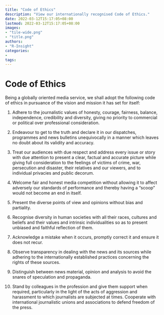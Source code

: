 ```yaml
---
title: "Code of Ethics"
description: "View our internationally recognised Code of Ethics."
date: 2022-03-12T15:17:05+08:00
lastmod: 2022-03-12T15:17:05+08:00
images:
- "tile-wide.png"
- "title.png"
authors:
- "R-Insight"
categories:
- 
tags:
---
```


# Code of Ethics

Being a globally oriented media service, we shall adopt the following code of ethics in pursuance of the vision and mission it has set for itself:

1. Adhere to the journalistic values of honesty, courage, fairness, balance, independence, credibility and diversity, giving no priority to commercial or political over professional consideration.

2. Endeavour to get to the truth and declare it in our dispatches, programmes and news bulletins unequivocally in a manner which leaves no doubt about its validity and accuracy.

3. Treat our audiences with due respect and address every issue or story with due attention to present a clear, factual and accurate picture while giving full consideration to the feelings of victims of crime, war, persecution and disaster, their relatives and our viewers, and to individual privacies and public decorum.

4. Welcome fair and honest media competition without allowing it to affect adversely our standards of performance and thereby having a “scoop” would not become an end in itself.

5. Present the diverse points of view and opinions without bias and partiality.

6. Recognise diversity in human societies with all their races, cultures and beliefs and their values and intrinsic individualities so as to present unbiased and faithful reflection of them.

7. Acknowledge a mistake when it occurs, promptly correct it and ensure it does not recur.

8. Observe transparency in dealing with the news and its sources while adhering to the internationally established practices concerning the rights of these sources.

9. Distinguish between news material, opinion and analysis to avoid the snares of speculation and propaganda.

10. Stand by colleagues in the profession and give them support when required, particularly in the light of the acts of aggression and harassment to which journalists are subjected at times. Cooperate with international journalistic unions and associations to defend freedom of the press.